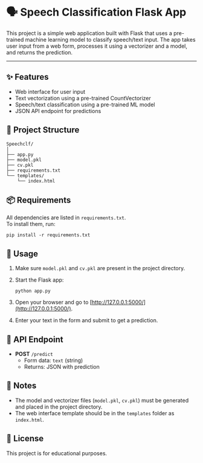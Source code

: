 # 🗣️ Speech Classification Flask App

This project is a simple web application built with Flask that uses a pre-trained machine learning model to classify speech/text input. The app takes user input from a web form, processes it using a vectorizer and a model, and returns the prediction.

---

## ✨ Features

- Web interface for user input
- Text vectorization using a pre-trained CountVectorizer
- Speech/text classification using a pre-trained ML model
- JSON API endpoint for predictions

## 📁 Project Structure

```
Speechclf/
│
├── app.py
├── model.pkl
├── cv.pkl
├── requirements.txt
└── templates/
    └── index.html
```

## 📦 Requirements

All dependencies are listed in `requirements.txt`.  
To install them, run:

```
pip install -r requirements.txt
```

## 🚀 Usage

1. Make sure `model.pkl` and `cv.pkl` are present in the project directory.
2. Start the Flask app:

   ```
   python app.py
   ```

3. Open your browser and go to [http://127.0.0.1:5000/](http://127.0.0.1:5000/).
4. Enter your text in the form and submit to get a prediction.

## 🔗 API Endpoint

- **POST** `/predict`
  - Form data: `text` (string)
  - Returns: JSON with prediction

## 📝 Notes

- The model and vectorizer files (`model.pkl`, `cv.pkl`) must be generated and placed in the project directory.
- The web interface template should be in the `templates` folder as `index.html`.

## 📄 License

This project is for educational purposes.
